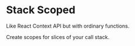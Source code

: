 # Stack Scoped

Like React Context API but with ordinary functions.

Create scopes for slices of your call stack.
